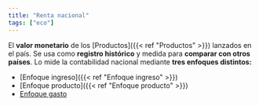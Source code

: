 ```yaml
---
title: "Renta nacional"
tags: ["eco"]
---
```

El **valor monetario** de los [Productos]({{< ref "Productos" >}}) lanzados en el país. Se usa como **registro histórico** y medida para **comparar con otros países**. Lo mide la contabilidad nacional mediante **tres enfoques distintos:**
- [Enfoque ingreso]({{< ref "Enfoque ingreso" >}})
- [Enfoque producto]({{< ref "Enfoque producto" >}})
- [Enfoque gasto](#)